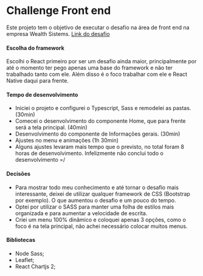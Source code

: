 
# Challenge Front end
Este projeto tem o objetivo de executar o desafio na área de front end na empresa Wealth Sistems. [Link do desafio](https://github.com/WealthSystems/frontend-challenge)

#### Escolha do framework
Escolhi o React primeiro por ser um desafio ainda maior, principalmente por até o momento ter pego apenas uma base do framework e não ter trabalhado tanto com ele.
Além disso é o foco trabalhar com ele e React Native daqui para frente.

#### Tempo de desenvolvimento
- Iniciei o projeto e configurei o Typescript, Sass e remodelei as pastas. (30min)
- Comecei o desenvolvimento do componente Home, que para frente será a tela principal. (40min)
- Desenvolvimento do componente de Informações gerais. (30min)
- Ajustes no menu e animações (1h 30min)
- Alguns ajustes levaram mais tempo que o previsto, no total foram 8 horas de desenvolvimento. Infelizmente não conclui todo o desenvolvimento =/

#### Decisões
- Para mostrar todo meu conhecimento e até tornar o desafio mais interessante, deixei de utilizar qualquer framework de CSS (Bootstrap por exemplo). O que aumentou o desafio e um pouco do tempo.
- Optei por utilizar o SASS para manter uma folha de estilos mais organizada e para aumentar a velocidade de escrita.
- Criei um menu 100% dinâmico e coloquei apenas 3 opções, como o foco é na tela principal, não achei necessário colocar muitos menus.

#### Bibliotecas
- Node Sass;
- Leaflet;
- React Chartjs 2;
